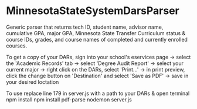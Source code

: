 # MinnesotaStateSystemDarsParser
Generic parser that returns tech ID, student name, advisor name, cumulative GPA, major GPA, 
Minnesota State Transfer Curriculum status & course IDs, grades, and course names of 
completed and currently enrolled courses.

To get a copy of your DARs, sign into your school's eservices page -> select the 
'Academic Records' tab -> select 'Degree Audit Report' -> select your current 
major -> right click on the DARs, select 'Print...' -> in print preview, click the 
change button on 'Destination' and select 'Save as PDF' -> save in your desired loctation

To use replace line 179 in server.js with a path to your DARs & open terminal
npm install
npm install pdf-parse
nodemon server.js